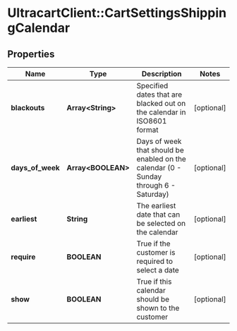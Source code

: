 # UltracartClient::CartSettingsShippingCalendar

## Properties
Name | Type | Description | Notes
------------ | ------------- | ------------- | -------------
**blackouts** | **Array&lt;String&gt;** | Specified dates that are blacked out on the calendar in ISO8601 format | [optional] 
**days_of_week** | **Array&lt;BOOLEAN&gt;** | Days of week that should be enabled on the calendar (0 - Sunday through 6 - Saturday) | [optional] 
**earliest** | **String** | The earliest date that can be selected on the calendar | [optional] 
**require** | **BOOLEAN** | True if the customer is required to select a date | [optional] 
**show** | **BOOLEAN** | True if this calendar should be shown to the customer | [optional] 


